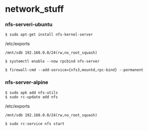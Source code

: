 # network_stuff

### nfs-serveri-ubuntu
```
$ sudo apt-get install nfs-kernel-server
```
/etc/exports
```
/mnt/sdb 192.168.0.0/24(rw,no_root_squash)
```
```
$ systemctl enable --now rpcbind nfs-server
```
```
$ firewall-cmd --add-service={nfs3,mountd,rpc-bind} --permanent 
```
### nfs-server-alpine
```
$ sudo apk add nfs-utils
$ sudo rc-update add nfs
```
/etc/exports
```
/mnt/sdb 192.168.0.0/24(rw,no_root_squash)
```
```
$ sudo rc-service nfs start
```
